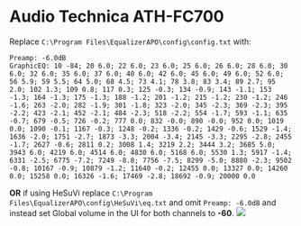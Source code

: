 # Audio Technica ATH-FC700
Replace `C:\Program Files\EqualizerAPO\config\config.txt` with:
```
Preamp: -6.0dB
GraphicEQ: 10 -84; 20 6.0; 22 6.0; 23 6.0; 25 6.0; 26 6.0; 28 6.0; 30 6.0; 32 6.0; 35 6.0; 37 6.0; 40 6.0; 42 6.0; 45 6.0; 49 6.0; 52 6.0; 56 5.9; 59 5.5; 64 5.0; 68 4.5; 73 4.1; 78 3.8; 83 3.4; 89 2.7; 95 2.0; 102 1.3; 109 0.8; 117 0.3; 125 -0.3; 134 -0.9; 143 -1.1; 153 -1.3; 164 -1.3; 175 -1.3; 188 -1.2; 201 -1.2; 215 -1.2; 230 -1.2; 246 -1.6; 263 -2.0; 282 -1.9; 301 -1.8; 323 -2.0; 345 -2.3; 369 -2.3; 395 -2.2; 423 -2.1; 452 -2.1; 484 -2.3; 518 -2.2; 554 -1.7; 593 -1.1; 635 -0.7; 679 -0.5; 726 -0.2; 777 0.0; 832 -0.0; 890 -0.0; 952 0.0; 1019 0.0; 1090 -0.1; 1167 -0.3; 1248 -0.2; 1336 -0.2; 1429 -0.6; 1529 -1.4; 1636 -2.0; 1751 -2.7; 1873 -3.3; 2004 -3.4; 2145 -3.3; 2295 -2.8; 2455 -1.7; 2627 -0.6; 2811 0.2; 3008 1.4; 3219 2.2; 3444 3.2; 3685 5.0; 3943 6.0; 4219 6.0; 4514 6.0; 4830 6.0; 5168 6.0; 5530 1.3; 5917 -1.4; 6331 -2.5; 6775 -7.2; 7249 -8.8; 7756 -7.5; 8299 -5.0; 8880 -2.3; 9502 -0.8; 10167 -0.9; 10879 -1.2; 11640 -0.2; 12455 0.0; 13327 0.0; 14260 0.0; 15258 0.0; 16326 -1.6; 17469 -2.8; 18692 -0.9; 20000 0.0
```
**OR** if using HeSuVi replace `C:\Program Files\EqualizerAPO\config\HeSuVi\eq.txt` and omit `Preamp: -6.0dB` and instead set Global volume in the UI for both channels to **-60**.
![](https://raw.githubusercontent.com/jaakkopasanen/AutoEq/master/results/Innerfidelity%202017/innerfidelity/onear/Audio%20Technica%20ATH-FC700/Audio%20Technica%20ATH-FC700.png)